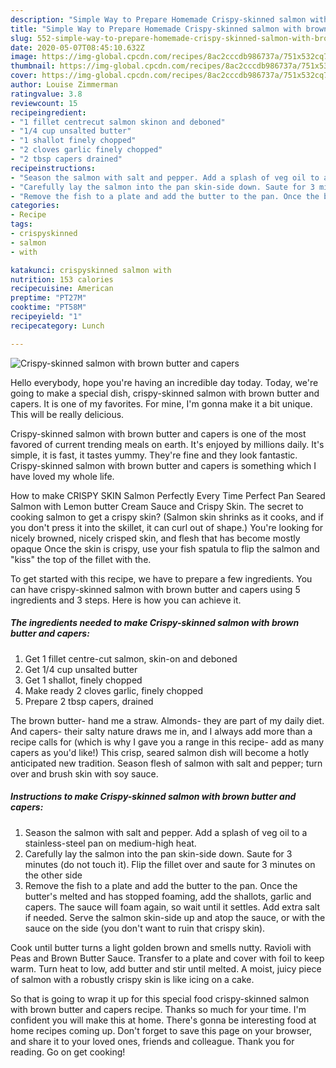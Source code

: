 ```yaml
---
description: "Simple Way to Prepare Homemade Crispy-skinned salmon with brown butter and capers"
title: "Simple Way to Prepare Homemade Crispy-skinned salmon with brown butter and capers"
slug: 552-simple-way-to-prepare-homemade-crispy-skinned-salmon-with-brown-butter-and-capers
date: 2020-05-07T08:45:10.632Z
image: https://img-global.cpcdn.com/recipes/8ac2cccdb986737a/751x532cq70/crispy-skinned-salmon-with-brown-butter-and-capers-recipe-main-photo.jpg
thumbnail: https://img-global.cpcdn.com/recipes/8ac2cccdb986737a/751x532cq70/crispy-skinned-salmon-with-brown-butter-and-capers-recipe-main-photo.jpg
cover: https://img-global.cpcdn.com/recipes/8ac2cccdb986737a/751x532cq70/crispy-skinned-salmon-with-brown-butter-and-capers-recipe-main-photo.jpg
author: Louise Zimmerman
ratingvalue: 3.8
reviewcount: 15
recipeingredient:
- "1 fillet centrecut salmon skinon and deboned"
- "1/4 cup unsalted butter"
- "1 shallot finely chopped"
- "2 cloves garlic finely chopped"
- "2 tbsp capers drained"
recipeinstructions:
- "Season the salmon with salt and pepper. Add a splash of veg oil to a stainless-steel pan on medium-high heat."
- "Carefully lay the salmon into the pan skin-side down. Saute for 3 minutes (do not touch it). Flip the fillet over and saute for 3 minutes on the other side"
- "Remove the fish to a plate and add the butter to the pan. Once the butter&#39;s melted and has stopped foaming, add the shallots, garlic and capers. The sauce will foam again, so wait until it settles. Add extra salt if needed. Serve the salmon skin-side up and atop the sauce, or with the sauce on the side (you don&#39;t want to ruin that crispy skin)."
categories:
- Recipe
tags:
- crispyskinned
- salmon
- with

katakunci: crispyskinned salmon with 
nutrition: 153 calories
recipecuisine: American
preptime: "PT27M"
cooktime: "PT58M"
recipeyield: "1"
recipecategory: Lunch

---
```



![Crispy-skinned salmon with brown butter and capers](https://img-global.cpcdn.com/recipes/8ac2cccdb986737a/751x532cq70/crispy-skinned-salmon-with-brown-butter-and-capers-recipe-main-photo.jpg)

Hello everybody, hope you're having an incredible day today. Today, we're going to make a special dish, crispy-skinned salmon with brown butter and capers. It is one of my favorites. For mine, I'm gonna make it a bit unique. This will be really delicious.

Crispy-skinned salmon with brown butter and capers is one of the most favored of current trending meals on earth. It's enjoyed by millions daily. It's simple, it is fast, it tastes yummy. They're fine and they look fantastic. Crispy-skinned salmon with brown butter and capers is something which I have loved my whole life.

How to make CRISPY SKIN Salmon Perfectly Every Time Perfect Pan Seared Salmon with Lemon butter Cream Sauce and Crispy Skin. The secret to cooking salmon to get a crispy skin? (Salmon skin shrinks as it cooks, and if you don&#39;t press it into the skillet, it can curl out of shape.) You&#39;re looking for nicely browned, nicely crisped skin, and flesh that has become mostly opaque Once the skin is crispy, use your fish spatula to flip the salmon and &#34;kiss&#34; the top of the fillet with the.


To get started with this recipe, we have to prepare a few ingredients. You can have crispy-skinned salmon with brown butter and capers using 5 ingredients and 3 steps. Here is how you can achieve it.

<!--inarticleads1-->

##### The ingredients needed to make Crispy-skinned salmon with brown butter and capers:

1. Get 1 fillet centre-cut salmon, skin-on and deboned
1. Get 1/4 cup unsalted butter
1. Get 1 shallot, finely chopped
1. Make ready 2 cloves garlic, finely chopped
1. Prepare 2 tbsp capers, drained


The brown butter- hand me a straw. Almonds- they are part of my daily diet. And capers- their salty nature draws me in, and I always add more than a recipe calls for (which is why I gave you a range in this recipe- add as many capers as you&#39;d like!) This crisp, seared salmon dish will become a hotly anticipated new tradition. Season flesh of salmon with salt and pepper; turn over and brush skin with soy sauce. 

<!--inarticleads2-->

##### Instructions to make Crispy-skinned salmon with brown butter and capers:

1. Season the salmon with salt and pepper. Add a splash of veg oil to a stainless-steel pan on medium-high heat.
1. Carefully lay the salmon into the pan skin-side down. Saute for 3 minutes (do not touch it). Flip the fillet over and saute for 3 minutes on the other side
1. Remove the fish to a plate and add the butter to the pan. Once the butter&#39;s melted and has stopped foaming, add the shallots, garlic and capers. The sauce will foam again, so wait until it settles. Add extra salt if needed. Serve the salmon skin-side up and atop the sauce, or with the sauce on the side (you don&#39;t want to ruin that crispy skin).


Cook until butter turns a light golden brown and smells nutty. Ravioli with Peas and Brown Butter Sauce. Transfer to a plate and cover with foil to keep warm. Turn heat to low, add butter and stir until melted. A moist, juicy piece of salmon with a robustly crispy skin is like icing on a cake. 

So that is going to wrap it up for this special food crispy-skinned salmon with brown butter and capers recipe. Thanks so much for your time. I'm confident you will make this at home. There's gonna be interesting food at home recipes coming up. Don't forget to save this page on your browser, and share it to your loved ones, friends and colleague. Thank you for reading. Go on get cooking!
